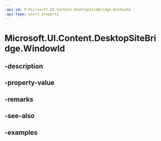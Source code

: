 ```yaml
---
-api-id: P:Microsoft.UI.Content.DesktopSiteBridge.WindowId
-api-type: winrt property
---
```


# Microsoft.UI.Content.DesktopSiteBridge.WindowId

<!--
public Microsoft.UI.WindowId WindowId { get; }
-->


## -description

## -property-value

## -remarks

## -see-also

## -examples


